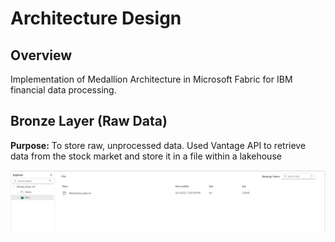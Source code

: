 # Architecture Design

## Overview
Implementation of Medallion Architecture in Microsoft Fabric for IBM financial data processing.

## Bronze Layer (Raw Data)
**Purpose:** To store raw, unprocessed data.
Used Vantage API to retrieve data from the stock market and store it in a file within a lakehouse

![](../Screenshots/fileinLakehouse.png)

